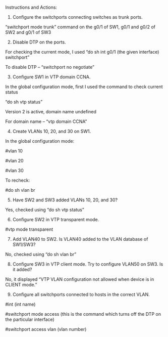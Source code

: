 Instructions and Actions:

1. Configure the switchports connecting switches as trunk ports.

“switchport mode trunk” command on the g0/1 of SW1, g0/1 and g0/2 of SW2 and g0/1 of SW3

2. Disable DTP on the ports.

For checking the current mode, I used “do sh int g0/1 (the given interface) switchport”

To disable DTP – “switchport no negotiate”

3. Configure SW1 in VTP domain CCNA.
   
In the global configuration mode, first I used the command to check current status 

“do sh vtp status”

Version 2 is active, domain name undefined 

For domain name – “vtp domain CCNA”

4. Create VLANs 10, 20, and 30 on SW1.
   
In the global configuration mode:

#vlan 10

#vlan 20

#vlan 30

To recheck:

#do sh vlan br

5. Have SW2 and SW3 added VLANs 10, 20, and 30?
   
Yes, checked using “do sh vtp status”

6. Configure SW2 in VTP transparent mode.
    
#vtp mode transparent

7. Add VLAN40 to SW2. Is VLAN40 added to the VLAN database of SW1/SW3?
    
No, checked using “do sh vlan br”

8. Configure SW3 in VTP client mode. Try to configure VLAN50 on SW3. Is it added?
    
No, it displayed “VTP VLAN configuration not allowed when device is in CLIENT mode.”

9. Configure all switchports connected to hosts in the correct VLAN.
    
#int (int name)

#switchport mode access     (this is the command which turns off the DTP on the particular interface)

#switchport access vlan (vlan number)
